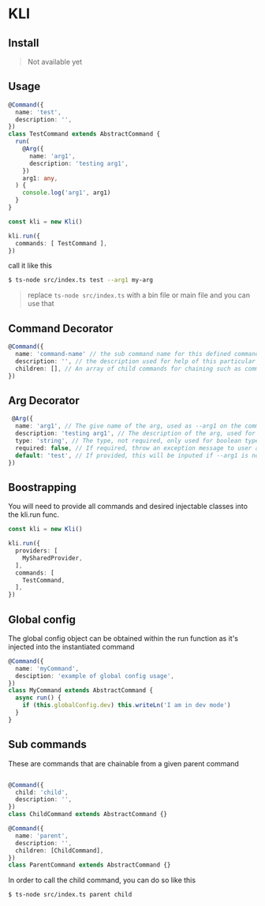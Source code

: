 # KLI

## Install

> Not available yet
## Usage

```ts
@Command({
  name: 'test',
  description: '',
})
class TestCommand extends AbstractCommand {
  run(
    @Arg({
      name: 'arg1',
      description: 'testing arg1',
    })
    arg1: any,
  ) {
    console.log('arg1', arg1)
  }
}

const kli = new Kli()

kli.run({
  commands: [ TestCommand ],
})

```

call it like this

```bash
$ ts-node src/index.ts test --arg1 my-arg
```
> replace `ts-node src/index.ts` with a bin file or main file and you can use that

## Command Decorator

```ts
@Command({
  name: 'command-name' // the sub command name for this defined command
  description: '', // the description used for help of this particular command
  children: [], // An array of child commands for chaining such as command-name sub-command, sub-command's class with be defined here
})
```

## Arg Decorator
```ts
 @Arg({
  name: 'arg1', // The give name of the arg, used as --arg1 on the command line
  description: 'testing arg1', // The description of the arg, used for help output of this particular command
  type: 'string', // The type, not required, only used for boolean types
  required: false, // If required, throw an exception message to user and prevent calling
  default: 'test', // If provided, this will be inputed if --arg1 is not provided
})
```

## Boostrapping

You will need to provide all commands and desired injectable classes into the kli.run func.

```ts
const kli = new Kli()

kli.run({
  providers: [
    MySharedProvider,
  ],
  commands: [
    TestCommand,
  ],
})
```

## Global config

The global config object can be obtained within the run function as it's injected into the instantiated command

```ts
@Command({
  name: 'myCommand',
  desciption: 'example of global config usage',
})
class MyCommand extends AbstractCommand {
  async run() {
    if (this.globalConfig.dev) this.writeLn('I am in dev mode')
  }
}
```

## Sub commands

These are commands that are chainable from a given parent command

```ts

@Command({
  child: 'child',
  description: '',
})
class ChildCommand extends AbstractCommand {}

@Command({
  name: 'parent',
  description: '',
  children: [ChildCommand],
})
class ParentCommand extends AbstractCommand {}

```
In order to call the child command, you can do so like this 

```bash
$ ts-node src/index.ts parent child
```
